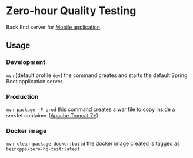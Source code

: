 # Zero-hour Quality Testing

Back End server for [Mobile application](https://github.com/BEinCPPS/zero-hq-test-mobile).

## Usage
### Development
`mvn` (default profile `dev`) the command creates and starts the default Spring Boot application server.
### Production
`mvn package -P prod` this command creates a war file to copy inside a servlet container ([Apache Tomcat 7+](https://tomcat.apache.org/download-80.cgi))
### Docker image
 `mvn clean package docker:build` the docker image created is tagged as `beincpps/zero-hq-test:latest`
 